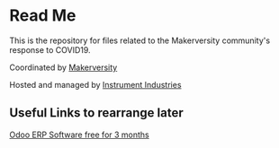 # Read Me

This is the repository for files related to the Makerversity community's response to COVID19.

Coordinated by [Makerversity](https://makerversity.org)

Hosted and managed by [Instrument Industries](https://instrument.industries)

## Useful Links to rearrange later
[Odoo ERP Software free for 3 months](https://www.odoo.com/blog/odoo-news-5/post/helping-associations-fighting-covid-19-590)
